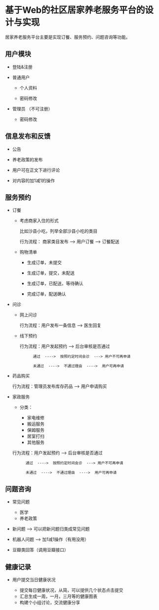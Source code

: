 基于Web的社区居家养老服务平台的设计与实现
=========================================


居家养老服务平台主要是实现订餐、服务预约、问题咨询等功能。


## 用户模块

  + 登陆&注册

  + 普通用户
  
    + 个人资料
     
    + 密码修改
  
  + 管理员 （不可注册）
  
    + 密码修改

## 信息发布和反馈

  + 公告
  
  + 养老政策的发布
  
  + 用户可在正文下进行评论
 
  + 对内容的加1减1的操作


## 服务预约

  + 订餐

    +  考虑商家入住的形式
       
       比如沙县小吃，列举全部沙县小吃的类目

       行为流程： 商家类目发布 -->  用户订餐 -->  订餐配送
    
    +  购物清单
 
       +  生成订单，未提交
       
       +  生成订单，提交，未配送

       +  生成订单，已配送，等待确认

       +  完成订单，配送确认 

  + 问诊

    +  网上问诊
    
       行为流程：用户发布一条信息 -->  医生回复
    
    +  线下预约

       行为流程：用户发起预约 -->  后台审核是否通过
                    
                 通过  ---->  按照约定时间会诊  ---> 用户不可再申请

                 未通过  ---->  不通过理由  ---->  用户可再申请

  + 药品购买

       行为流程：管理员发布库存药品 -->  用户申请购买 

  + 家政服务
   
    + 分类：
     
      - 家电维修
      - 搬运服务
      - 保姆服务
      - 居室打扫
      - 其他服务
    
    行为流程：用户发起预约 -->  后台审核是否通过
                
              通过  ---->  按照约定时间会诊  ---> 用户不可再申请

              未通过  ---->  不通过理由  ---->  用户可再申请

## 问题咨询

   + 常见问题  
   
     - 医学
     - 养老政策

   + 新问题  -->  可以把新问题归类成常见问题 

   + 机器人问题  -->  加1减1操作（有用没用）
   
   + 豆瓣类回答（调用豆瓣接口）
   
## 健康记录

   + 用户提交当日健康状况
   
     - 提交每日健康状况，从简，可以提供几个状态点击提交
     - 汇总生成一周，一月，三月等的健康图表
     - 构建个小组讨论，交流健康分享

